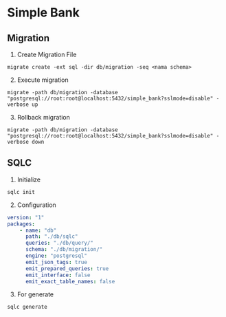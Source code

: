 # Simple Bank 

## Migration

1. Create Migration File
```shell
migrate create -ext sql -dir db/migration -seq <nama schema>
```
2. Execute migration
```shell
migrate -path db/migration -database "postgresql://root:root@localhost:5432/simple_bank?sslmode=disable" -verbose up
```
3. Rollback migration
```shell
migrate -path db/migration -database "postgresql://root:root@localhost:5432/simple_bank?sslmode=disable" -verbose down
```

## SQLC
1. Initialize
```shell
sqlc init
```

2. Configuration 
```yaml
version: "1"
packages:
    - name: "db"
      path: "./db/sqlc"
      queries: "./db/query/"
      schema: "./db/migration/"
      engine: "postgresql"
      emit_json_tags: true
      emit_prepared_queries: true
      emit_interface: false
      emit_exact_table_names: false
```
3. For generate
```shell
sqlc generate
```